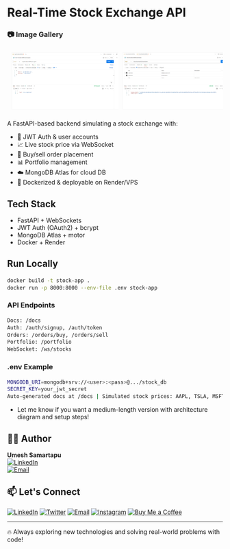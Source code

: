 # Real-Time Stock Exchange API

### 📷 Image Gallery

<div style="display: flex; overflow-x: auto; gap: 10px; padding: 10px;">
  <img src="https://raw.githubusercontent.com/UmeshSamartapu/Simple_Stock_Exchange_Server_API/main/assets/1%20Post%20Register%20.png" width="250" />
  <img src="https://raw.githubusercontent.com/UmeshSamartapu/Simple_Stock_Exchange_Server_API/main/assets/2%20Post%20TokenGen.png" width="250" />
  <img src="https://raw.githubusercontent.com/UmeshSamartapu/Simple_Stock_Exchange_Server_API/main/assets/3%20Authenticate_Me.png" width="250" />
  <img src="https://raw.githubusercontent.com/UmeshSamartapu/Simple_Stock_Exchange_Server_API/main/assets/4%20Place%20Oder.png" width="250" />
  <img src="https://raw.githubusercontent.com/UmeshSamartapu/Simple_Stock_Exchange_Server_API/main/assets/5%20Get%20PortFolio%20details.png" width="250" />
</div>


A FastAPI-based backend simulating a stock exchange with:

- 🔐 JWT Auth & user accounts  
- 📈 Live stock price via WebSocket  
- 🛒 Buy/sell order placement  
- 📊 Portfolio management  
- ☁️ MongoDB Atlas for cloud DB  
- 🐳 Dockerized & deployable on Render/VPS  

## Tech Stack

- FastAPI + WebSockets  
- JWT Auth (OAuth2) + bcrypt  
- MongoDB Atlas + motor  
- Docker + Render  

## Run Locally

```bash
docker build -t stock-app .
docker run -p 8000:8000 --env-file .env stock-app
```
### API Endpoints
```bash
Docs: /docs
Auth: /auth/signup, /auth/token
Orders: /orders/buy, /orders/sell
Portfolio: /portfolio
WebSocket: /ws/stocks
```

### .env Example
```bash
MONGODB_URI=mongodb+srv://<user>:<pass>@.../stock_db
SECRET_KEY=your_jwt_secret
Auto-generated docs at /docs | Simulated stock prices: AAPL, TSLA, MSFT
```

- Let me know if you want a medium-length version with architecture diagram and setup steps!


## 👨‍💻 Author

**Umesh Samartapu**  
[![LinkedIn](https://img.shields.io/badge/-LinkedIn-0077B5?style=flat-square&logo=linkedin&logoColor=white)](https://www.linkedin.com/in/umeshsamartapu/)  
[![Email](https://img.shields.io/badge/-Email-D14836?style=flat-square&logo=gmail&logoColor=white)](mailto:umeshsamartapu@gmail.com)

## 📫 Let's Connect

[![LinkedIn](https://img.shields.io/badge/-LinkedIn-0077B5?style=flat-square&logo=linkedin&logoColor=white)](https://www.linkedin.com/in/umeshsamartapu/)
[![Twitter](https://img.shields.io/badge/-Twitter-1DA1F2?style=flat-square&logo=twitter&logoColor=white)](https://x.com/umeshsamartapu)
[![Email](https://img.shields.io/badge/-Email-D14836?style=flat-square&logo=gmail&logoColor=white)](mailto:umeshsamartapu@gmail.com)
[![Instagram](https://img.shields.io/badge/-Instagram-E4405F?style=flat-square&logo=instagram&logoColor=white)](https://www.instagram.com/umeshsamartapu/)
[![Buy Me a Coffee](https://img.shields.io/badge/-Buy%20Me%20a%20Coffee-FBAD19?style=flat-square&logo=buymeacoffee&logoColor=black)](https://www.buymeacoffee.com/umeshsamartapu)

---

🔥 Always exploring new technologies and solving real-world problems with code!



